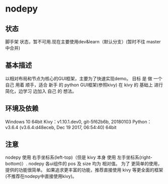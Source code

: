 nodepy
====
## 状态
脚手架 状态，暂不可用.现在主要使用dev&learn（默认分支）(暂时不往 master中合并)
## 基本描述
以相对布局和节点为核心的GUI框架，主要为了快速实现demo。
目标 是 做 一个 自己 用着 顺手，适合 新手 的 python GUI框架(参照kivy)
在 kivy 的 基础上 进行 简化，边学习 边加入 自己 的 想法。
## 环境及依赖
Windows 10 64bit
Kivy：v1.10.1.dev0, git-5f62b6b, 20180103
Python：v3.6.4 (v3.6.4:d48eceb, Dec 19 2017, 06:54:40) 64bit
## 注意
nodepy 使用 右手坐标系(left-top)（但是 kivy 本身 使用 左手坐标系(right-bottom)）.
nodepy 各ui组件的 pos 及 size 均为 相对值。
为了 更简单的使用，提供的功能很简单。
如果追求更丰富的功能，推荐直接使用 kivy 等更全面的框架(不推荐在nodepy中直接使用kivy)。
